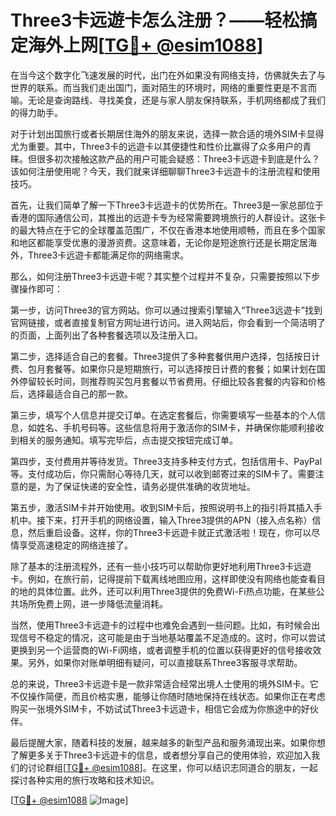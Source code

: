 # Three3卡远遊卡怎么注册？——轻松搞定海外上网[[TG💪+ @esim1088](https://t.me/s/esim1088)]

在当今这个数字化飞速发展的时代，出门在外如果没有网络支持，仿佛就失去了与世界的联系。而当我们走出国门，面对陌生的环境时，网络的重要性更是不言而喻。无论是查询路线、寻找美食，还是与家人朋友保持联系，手机网络都成了我们的得力助手。

对于计划出国旅行或者长期居住海外的朋友来说，选择一款合适的境外SIM卡显得尤为重要。其中，Three3卡的远遊卡以其便捷性和性价比赢得了众多用户的青睐。但很多初次接触这款产品的用户可能会疑惑：Three3卡远遊卡到底是什么？该如何注册使用呢？今天，我们就来详细聊聊Three3卡远遊卡的注册流程和使用技巧。

首先，让我们简单了解一下Three3卡远遊卡的优势所在。Three3是一家总部位于香港的国际通信公司，其推出的远遊卡专为经常需要跨境旅行的人群设计。这张卡的最大特点在于它的全球覆盖范围广，不仅在香港本地使用顺畅，而且在多个国家和地区都能享受优惠的漫游资费。这意味着，无论你是短途旅行还是长期定居海外，Three3卡远遊卡都能满足你的网络需求。

那么，如何注册Three3卡远遊卡呢？其实整个过程并不复杂，只需要按照以下步骤操作即可：

第一步，访问Three3的官方网站。你可以通过搜索引擎输入“Three3远遊卡”找到官网链接，或者直接复制官方网址进行访问。进入网站后，你会看到一个简洁明了的页面，上面列出了各种套餐选项以及注册入口。

第二步，选择适合自己的套餐。Three3提供了多种套餐供用户选择，包括按日计费、包月套餐等。如果你只是短期旅行，可以选择按日计费的套餐；如果计划在国外停留较长时间，则推荐购买包月套餐以节省费用。仔细比较各套餐的内容和价格后，选择最适合自己的那一款。

第三步，填写个人信息并提交订单。在选定套餐后，你需要填写一些基本的个人信息，如姓名、手机号码等。这些信息将用于激活你的SIM卡，并确保你能顺利接收到相关的服务通知。填写完毕后，点击提交按钮完成订单。

第四步，支付费用并等待发货。Three3支持多种支付方式，包括信用卡、PayPal等。支付成功后，你只需耐心等待几天，就可以收到邮寄过来的SIM卡了。需要注意的是，为了保证快递的安全性，请务必提供准确的收货地址。

第五步，激活SIM卡并开始使用。收到SIM卡后，按照说明书上的指引将其插入手机中。接下来，打开手机的网络设置，输入Three3提供的APN（接入点名称）信息，然后重启设备。这样，你的Three3卡远遊卡就正式激活啦！现在，你可以尽情享受高速稳定的网络连接了。

除了基本的注册流程外，还有一些小技巧可以帮助你更好地利用Three3卡远遊卡。例如，在旅行前，记得提前下载离线地图应用，这样即使没有网络也能查看目的地的具体位置。此外，还可以利用Three3提供的免费Wi-Fi热点功能，在某些公共场所免费上网，进一步降低流量消耗。

当然，使用Three3卡远遊卡的过程中也难免会遇到一些问题。比如，有时候会出现信号不稳定的情况，这可能是由于当地基站覆盖不足造成的。这时，你可以尝试更换到另一个运营商的Wi-Fi网络，或者调整手机的位置以获得更好的信号接收效果。另外，如果你对账单明细有疑问，可以直接联系Three3客服寻求帮助。

总的来说，Three3卡远遊卡是一款非常适合经常出境人士使用的境外SIM卡。它不仅操作简便，而且价格实惠，能够让你随时随地保持在线状态。如果你正在考虑购买一张境外SIM卡，不妨试试Three3卡远遊卡，相信它会成为你旅途中的好伙伴。

最后提醒大家，随着科技的发展，越来越多的新型产品和服务涌现出来。如果你想了解更多关于Three3卡远遊卡的信息，或者想分享自己的使用体验，欢迎加入我们的讨论群组[[TG💪+ @esim1088](https://t.me/s/esim1088)]。在这里，你可以结识志同道合的朋友，一起探讨各种实用的旅行攻略和技术知识。

[[TG💪+ @esim1088](https://t.me/s/esim1088) ![Image](https://i.postimg.cc/4NQfJmqS/Snipaste-2025-05-13-00-14-12.png)]